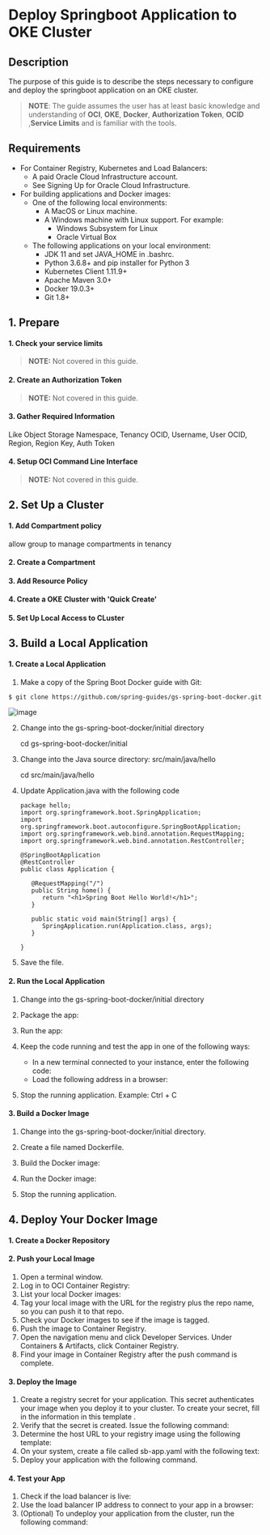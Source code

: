 # Deploy Springboot Application to OKE Cluster

## Description

The purpose of this guide is to describe the steps necessary to configure and deploy the springboot application on an OKE cluster.

> **NOTE**: The guide assumes the user has at least basic knowledge and understanding of **OCI**, **OKE**, **Docker**, **Authorization Token**, **OCID** ,**Service Limits** and is familiar with the tools. 



## Requirements

* For Container Registry, Kubernetes and Load Balancers:
  * A paid Oracle Cloud Infrastructure account.
  * See Signing Up for Oracle Cloud Infrastructure.
* For building applications and Docker images:
   * One of the following local environments:
     * A MacOS or Linux machine.
     * A Windows machine with Linux support. For example:
       * Windows Subsystem for Linux
       * Oracle Virtual Box
   * The following applications on your local environment:
     * JDK 11 and set JAVA_HOME in .bashrc.
     * Python 3.6.8+ and pip installer for Python 3
     * Kubernetes Client 1.11.9+
     * Apache Maven 3.0+
     * Docker 19.0.3+
     * Git 1.8+
     
     
## 1. Prepare

#### 1. Check your service limits
>**NOTE:** Not covered in this guide.

#### 2. Create an Authorization Token
>**NOTE:** Not covered in this guide.

#### 3. Gather Required Information
Like Object Storage Namespace, Tenancy OCID, Username, User OCID, Region, Region Key, Auth Token

#### 4. Setup OCI Command Line Interface
>**NOTE:** Not covered in this guide.

## 2. Set Up a Cluster

#### 1. Add Compartment policy
allow group <the-group-your-username-belongs> to manage compartments in tenancy
#### 2. Create a Compartment
#### 3. Add Resource Policy
#### 4. Create a OKE Cluster with 'Quick Create'
#### 5. Set Up Local Access to CLuster
  
## 3. Build a Local Application
 
#### 1. Create a Local Application
   
  1. Make a copy of the Spring Boot Docker guide with Git:
   ```bash
   $ git clone https://github.com/spring-guides/gs-spring-boot-docker.git
   ```
   ![image](https://user-images.githubusercontent.com/57708209/134642325-161b4825-1746-4792-b632-1566e9889dad.png)
  
  2. Change into the gs-spring-boot-docker/initial directory
     
     cd gs-spring-boot-docker/initial
  
  3. Change into the Java source directory: src/main/java/hello
     
     cd src/main/java/hello
  
  4. Update Application.java with the following code
     ```
     package hello;
     import org.springframework.boot.SpringApplication;
     import org.springframework.boot.autoconfigure.SpringBootApplication;
     import org.springframework.web.bind.annotation.RequestMapping;
     import org.springframework.web.bind.annotation.RestController;

     @SpringBootApplication
     @RestController
     public class Application {
	
	    @RequestMapping("/")
	    public String home() {
		   return "<h1>Spring Boot Hello World!</h1>";
	    }

	    public static void main(String[] args) {
		   SpringApplication.run(Application.class, args);
	    }

     }
     ```
                        
  5. Save the file.

   
#### 2. Run the Local Application
 
 1. Change into the gs-spring-boot-docker/initial directory
 
 2. Package the app:
 
 3. Run the app:

 4. Keep the code running and test the app in one of the following ways:
    * In a new terminal connected to your instance, enter the following code:
    * Load the following address in a browser:
 
 5. Stop the running application. Example: Ctrl + C



#### 3. Build a Docker Image
 
 1. Change into the gs-spring-boot-docker/initial directory.
 
 2. Create a file named Dockerfile.

 3. Build the Docker image:

 4. Run the Docker image:

 5. Stop the running application.

  
## 4. Deploy Your Docker Image

#### 1. Create a Docker Repository
 
#### 2. Push your Local Image
 
 1. Open a terminal window.
 2. Log in to OCI Container Registry:
 3. List your local Docker images:
 4. Tag your local image with the URL for the registry plus the repo name, so you can push it to that repo.
 5. Check your Docker images to see if the image is tagged.
 6. Push the image to Container Registry.
 7. Open the navigation menu and click Developer Services. Under Containers & Artifacts, click Container Registry.
 8. Find your image in Container Registry after the push command is complete.


#### 3. Deploy the Image
 
  1. Create a registry secret for your application. This secret authenticates your image when you deploy it to your cluster.
     To create your secret, fill in the information in this template .
  2. Verify that the secret is created. Issue the following command:
  3. Determine the host URL to your registry image using the following template:
  4. On your system, create a file called sb-app.yaml with the following text:
  5. Deploy your application with the following command.




#### 4. Test your App
  1. Check if the load balancer is live:
  2. Use the load balancer IP address to connect to your app in a browser:
  3. (Optional) To undeploy your application from the cluster, run the following command:




  




     








